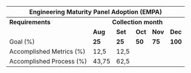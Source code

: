 <table class="tg">
<thead>
  <tr>
    <th class="tg-c3ow" colspan="6" style="text-align:center;"><strong>Engineering Maturity Panel Adoption (EMPA)</strong></th>
  </tr>
</thead>
<tbody>
  <tr>
    <td class="tg-0pky"><strong>Requirements</strong></td>
    <td class="tg-0pky" colspan="5" style="text-align:center;"><strong >Collection month</strong></td>
  </tr>
  <tr>
    <td class="tg-0pky"></td>
    <td class="tg-0pky"><strong>Aug</strong></td>
    <td class="tg-0pky"><strong>Set</strong></td>
    <td class="tg-0pky"><strong>Oct</strong></td>
    <td class="tg-0lax"><strong>Nov</strong></td>
    <td class="tg-0lax"><strong>Dec</strong></td>
  </tr>
  <tr>
    <td class="tg-0pky">Goal (%)</td>
    <td class="tg-0pky"><strong>25</strong></td>
    <td class="tg-0pky"><strong>25</strong></td>
    <td class="tg-0pky"><strong>50</strong></td>
    <td class="tg-0lax"><strong>75</strong></td>
    <td class="tg-0lax"><strong>100</strong></td>
  </tr>
  <tr>
    <td class="tg-0pky">Accomplished Metrics (%)</td>
    <td class="tg-0pky">12,5</td>
    <td class="tg-0pky">12,5</td>
    <td class="tg-0pky"></td>
    <td class="tg-0lax"></td>
    <td class="tg-0lax"></td>
  </tr>
  <tr>
    <td class="tg-0lax">Accomplished Process (%)</td>
    <td class="tg-0lax">43,75<br></td>
    <td class="tg-0lax">62,5</td>
    <td class="tg-0lax"></td>
    <td class="tg-0lax"></td>
    <td class="tg-0lax"></td>
  </tr>
</tbody>
</table>